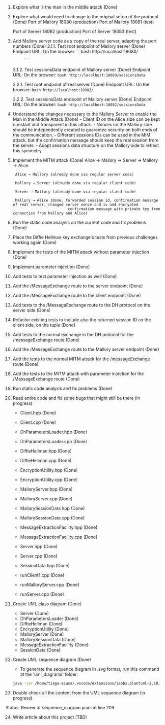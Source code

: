 1. Explore what is the man in the middle attack (Done)
2. Explore what would need to change to the original setup of the protocol (Done)
    Port of Mallory 18080 (production)
    Port of Mallory 18081 (test)

    Port of Server 18082 (production)
    Port of Server 18083 (test)

3. Add Mallory server code as a copy of the real server, adapting the port numbers (Done)
    3.1.1. Test root endpoint of Mallory server (Done)
            Endpoint URL: 
            On the browser:
            ```bash
            http://localhost:18080/

            ```
    
    3.1.2. Test sessionsData endpoint of Mallory server (Done)
            Endpoint URL: 
            On the browser:
            ```bash
            http://localhost:18080/sessionsData
            ```
    
    3.2.1. Test root endpoint of real server (Done)
            Endpoint URL: 
            On the browser:
            ```bash
            http://localhost:18082/
            ```

    3.2.2. Test sessionsData endpoint of Mallory server (Done)
            Endpoint URL: 
            On the browser:
            ```bash
            http://localhost:18082/sessionsData
            ```

4. Understand the changes necessary to the Mallory Server to enable the Man in the Middle Attack (Done)
        - Client ID on the Alice side can be kept constant and transparent in this attack.
        - Nonces on the Mallory side should be independently created to guarantee security on both ends of the communication.
        - Different sessions IDs can be used in the MIM attack, but the confirmation message should keep the real session from the server.
        - Adapt sessions data structure on the Mallory side to reflect this symmetry.

5. Implement the MITM attack (Done)
        Alice → Mallory → Server → Mallory → Alice

        Alice → Mallory (already done via regular server code)

        Mallory → Server (already done via regular client code)

        Server → Mallory (already done via regular client code)

        Mallory → Alice (Done, forwarded session id, confirmation message of real server, changed server nonce and iv and encrypted
                                confirmation message with private key from connection from Mallory and Alice)

6. Run the static code analysis on the current code and fix problems (Done)
7. Place the Diffie Hellman key exchange's tests from previous challenges working again (Done)
8. Implement the tests of the MITM attack without parameter injection (Done)
9. Implement parameter injection (Done)
10. Add tests to test parameter injection as well (Done)
11. Add the /MessageExchange route to the server endpoint (Done)
12. Add the /MessageExchange route to the client endpoint (Done)
13. Add tests to the /MessageExchange route to the DH protocol on the server side (Done)
14. Refactor existing tests to include also the returned session ID on the client side, on the tuple (Done)
15. Add tests to the normal exchange in the DH protocol for the /messageExchange route (Done)
16. Add the /MessageExchange route to the Mallory server endpoint (Done)
17. Add the tests to the normal MITM attack for the /messageExchange route (Done)
18. Add the tests to the MITM attack with parameter injection for the /MessageExchange route (Done)
19. Run static code analysis and fix problems (Done)

20. Read entire code and fix some bugs that might still be there (in progress)
    - Client.hpp (Done)
    - Client.cpp (Done)

    - DhParametersLoader.hpp (Done)
    - DhParametersLoader.cpp (Done)

    - DiffieHellman.hpp (Done)
    - DiffieHellman.cpp (Done)

    - EncryptionUtility.hpp (Done)
    - EncryptionUtility.cpp (Done)

    - MalloryServer.hpp (Done)
    - MalloryServer.cpp (Done)

    - MallorySessionData.hpp (Done)
    - MallorySessionData.cpp (Done)

    - MessageExtractionFacility.hpp (Done)
    - MessageExtractionFacility.cpp (Done)

    - Server.hpp (Done)
    - Server.cpp (Done)

    - SessionData.hpp (Done)

    - runClient1.cpp (Done)
    - runMalloryServer.cpp (Done)
    - runServer.cpp (Done)

21. Create UML class diagram (Done)
    - Server (Done)
    - DhParametersLoader (Done)
    - DiffieHellman (Done)
    - EncryptionUtility (Done)
    - MalloryServer (Done)
    - MallorySessionData (Done)
    - MessageExtractionFacility (Done)
    - SessionData (Done)

22. Create UML sequence diagram (Done)

    - To generate the sequence diagram in .svg format, run this command at the 'uml_diagrams' folder:
    
    ```bash
    java -jar /home/tiago-sousa/.vscode/extensions/jebbs.plantuml-2.18.1/plantuml.jar -tsvg sequence_diagram.puml
    ```

23. Double check all the content from the UML sequence diagram (in progress)

Status: Review of sequence_diagram.puml at line 209

24. Write article about this project (TBD)
